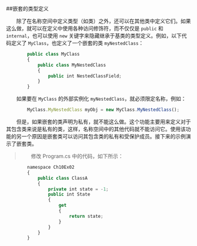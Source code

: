 ##嵌套的类型定义

&emsp;&emsp;除了在名称空间中定义类型（如类）之外，还可以在其他类中定义它们。如果这么做，就可以在定义中使用各种访问修饰符，而不仅仅是 `public` 和 `internal`，也可以使用 `new` 关键字来隐藏继承于基类的类型定义。例如，以下代码定义了 `MyClass`，也定义了一个嵌套的类 `myNestedClass`：

```javascript
        public class MyClass
        {
            public class MyNestedClass
            {
                public int NestedClassField;
            }
        }
```


&emsp;&emsp;如果要在 `MyClass` 的外部实例化 `myNestedClass`，就必须限定名称，例如：

```javascript
        MyClass.MyNestedClass myObj = new MyClass.MyNestedClass();
```

&emsp;&emsp;但是，如果嵌套的类声明为私有，就不能这么做。这个功能主要用来定义对于其包含类来说是私有的类，这样，名称空间中的其他代码就不能访问它。使用该功能的另一个原因是嵌套类可以访问其包含类的私有和受保护成员。接下来的示例演示了嵌套类。

>&emsp;&emsp;修改 Program.cs 中的代码，如下所示：

```javascript
        namespace Ch10Ex02
        {
            public class ClassA
            {
                private int state = -1;
                public int State
                {
                    get
                    {
                        return state;
                    }
                }
            }
        }
```










